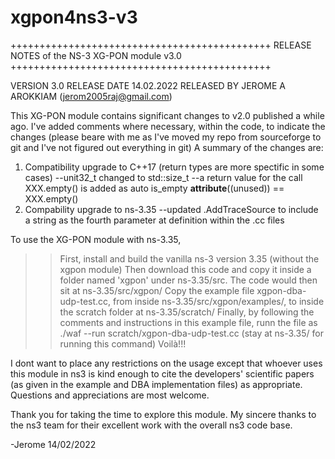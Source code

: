 # xgpon4ns3-v3
+++++++++++++++++++++++++++++++++++++++++++++
RELEASE NOTES of the NS-3 XG-PON module v3.0
+++++++++++++++++++++++++++++++++++++++++++++

VERSION 3.0 
RELEASE DATE 14.02.2022
RELEASED BY JEROME A AROKKIAM (jerom2005raj@gmail.com)

This XG-PON module contains significant changes to v2.0 published a while ago. 
I've added comments where necessary, within the code, to indicate the changes (please beare with me as I've moved my repo from sourceforge to git and I've not figured out everything in git)
A summary of the changes are:
1. Compatibility upgrade to C++17 (return types are more spectific in some cases)
  --unit32_t changed to std::size_t
  --a return value for the call XXX.empty() is added as auto is_empty __attribute__((unused)) == XXX.empty()
2. Compability upgrade to ns-3.35
  --updated .AddTraceSource to include a string as the fourth parameter at definition within the .cc files


To use the XG-PON module with ns-3.35,
>> First, install and build the vanilla ns-3 version 3.35 (without the xgpon module)
>> Then download this code and copy it inside a folder named 'xgpon' under ns-3.35/src. The code would then sit at ns-3.35/src/xgpon/ 
>> Copy the example file xgpon-dba-udp-test.cc, from inside ns-3.35/src/xgpon/examples/, to inside the scratch folder at ns-3.35/scratch/
>> Finally, by following the comments and instructions in this example file, runn the file as ./waf --run scratch/xgpon-dba-udp-test.cc (stay at ns-3.35/ for running this command)
>> Voilà!!!

I dont want to place any restrictions on the usage except that whoever uses this module in ns3 is kind enough to cite the developers' scientific papers (as given in the example and DBA implementation files) as appropriate. 
Questions and appreciations are most welcome.

Thank you for taking the time to explore this module. My sincere thanks to the ns3 team for their excellent work with the overall ns3 code base.


  

-Jerome
14/02/2022
